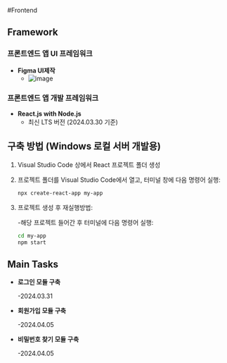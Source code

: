 #Frontend

## Framework

### 프론트엔드 앱 UI 프레임워크
- **Figma UI제작**
  - ![image](https://github.com/TACO-FOR-ALL/EveryTime/assets/79883621/669d702b-6a55-4551-a5c2-817d01f4965f)


### 프론트엔드 앱 개발 프레임워크
- **React.js with Node.js**
  - 최신 LTS 버전 (2024.03.30 기준)

## 구축 방법 (Windows 로컬 서버 개발용)

1. Visual Studio Code 상에서 React 프로젝트 폴더 생성

2. 프로젝트 폴더를 Visual Studio Code에서 열고, 터미널 창에 다음 명령어 실행:
   ```bash
   npx create-react-app my-app

3. 프로젝트 생성 후 재실행방법:

   -해당 프로젝트 들어간 후 터미널에 다음 명령어 실행:
   ```bash
   cd my-app
   npm start
   ```
## Main Tasks
- **로그인 모듈 구축**

  -2024.03.31
- **회원가입 모듈 구축**

  -2024.04.05
- **비밀번호 찾기 모듈 구축**

  -2024.04.05
